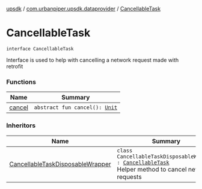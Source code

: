 [upsdk](../../index.md) / [com.urbanpiper.upsdk.dataprovider](../index.md) / [CancellableTask](./index.md)

# CancellableTask

`interface CancellableTask`

Interface is used to help with cancelling a network request made with retrofit

### Functions

| Name | Summary |
|---|---|
| [cancel](cancel.md) | `abstract fun cancel(): `[`Unit`](https://kotlinlang.org/api/latest/jvm/stdlib/kotlin/-unit/index.html) |

### Inheritors

| Name | Summary |
|---|---|
| [CancellableTaskDisposableWrapper](../-cancellable-task-disposable-wrapper/index.md) | `class CancellableTaskDisposableWrapper : `[`CancellableTask`](./index.md)<br>Helper method to cancel network requests |
